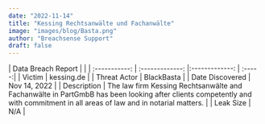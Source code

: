 ```yaml
---
date: "2022-11-14"
title: "Kessing Rechtsanwälte und Fachanwälte"
image: "images/blog/Basta.png"
author: "Breachsense Support"
draft: false
---
```


| Data Breach Report           |              | 
| :-----------: | :-------------:     |:-------------:    | :-----:|
| Victim      | kessing.de      | 
| Threat Actor      | BlackBasta      | 
| Date Discovered      | Nov 14, 2022      | 
| Description      | The law firm Kessing Rechtsanwälte and Fachanwälte in PartGmbB has been looking after clients competently and with commitment in all areas of law and in notarial matters.      | 
| Leak Size      | N/A      | 

